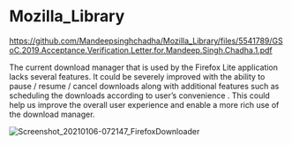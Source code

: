 # Mozilla_Library

https://github.com/Mandeepsinghchadha/Mozilla_Library/files/5541789/GSoC.2019.Acceptance.Verification.Letter.for.Mandeep.Singh.Chadha.1.pdf


The current download manager that is used by the Firefox Lite application lacks several
features. It could be severely improved with the ability to pause / resume / cancel downloads
along with additional features such as scheduling the downloads according to
user’s convenience . This could help us improve the overall user experience and enable a more
rich use of the download manager.

![Screenshot_20210106-072147_FirefoxDownloader](https://user-images.githubusercontent.com/27005975/103719901-1bad0000-4ff0-11eb-8d84-5b8638fde84d.jpg)
